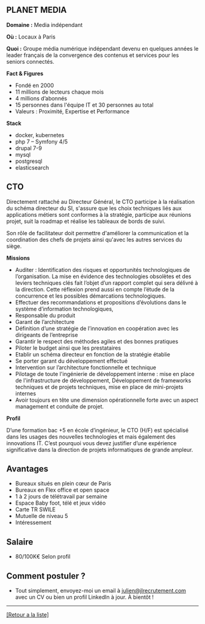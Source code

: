 ## PLANET MEDIA

**Domaine :** Media indépendant

**Où :** Locaux à Paris

**Quoi :** Groupe média numérique indépendant devenu en quelques années le leader français de la convergence des contenus et services pour les seniors connectés. 

**Fact & Figures**

* Fondé en 2000
* 11 millions de lecteurs chaque mois 
* 4 millions d’abonnés
* 15 personnes dans l'équipe IT et 30 personnes au total
* Valeurs : Proximité, Expertise et Performance

**Stack**

* docker, kubernetes
* php 7 – Symfony 4/5
* drupal 7-9
* mysql
* postgresql
* elasticsearch


## CTO

Directement rattaché au Directeur Général, le CTO participe à la réalisation du schéma directeur du SI, s'assure que les choix techniques liés aux applications métiers sont conformes à la stratégie, participe aux réunions projet, suit la roadmap et réalise les tableaux de bords de suivi.

Son rôle de facilitateur doit permettre d'améliorer la communication et la coordination des chefs de projets ainsi qu'avec les autres services du siège.

**Missions**

* Auditer : Identification des risques et opportunités technologiques de l’organisation. La mise en évidence des technologies obsolètes et des leviers techniques clés fait l’objet d’un rapport complet qui sera délivré à la direction. Cette réflexion prend aussi en compte l’étude de la concurrence et les possibles démarcations technologiques. 
* Effectuer des recommandations et propositions d’évolutions dans le système d’information technologiques,
* Responsable du produit
* Garant de l’architecture
* Définition d’une stratégie de l’innovation en coopération avec les dirigeants de l’entreprise
* Garantir le respect des méthodes agiles et des bonnes pratiques 
* Piloter le budget ainsi que les prestataires 
* Etablir un schéma directeur en  fonction de la stratégie établie
* Se porter garant du développement effectué
* Intervention sur l’architecture fonctionnelle et technique 
* Pilotage de toute l'ingénierie de développement interne : mise en place de l'infrastructure de développement, Développement de frameworks techniques et de projets techniques, mise en place de mini-projets internes
* Avoir toujours en tête une dimension opérationnelle forte avec un aspect management et conduite de projet.

**Profil**

D’une formation bac +5 en école d’ingénieur, le CTO (H/F) est spécialisé dans les usages des nouvelles technologies et mais également des innovations IT. C’est pourquoi vous devez justifier d’une expérience significative dans la direction de projets informatiques de grande ampleur. 


## Avantages

* Bureaux situés en plein cœur de Paris
* Bureaux en Flex office et open space
* 1 à 2 jours de télétravail par semaine
* Espace Baby foot, télé et jeux vidéo
* Carte TR SWILE
* Mutuelle de niveau 5
* Intéressement


## Salaire 

* 80/100K€ Selon profil 


## Comment postuler ? 

* Tout simplement, envoyez-moi un email à julien@jlrecrutement.com avec un CV ou bien un profil LinkedIn à jour. À bientôt !



----
<a href="https://github.com/jlondiche/job-board-php/blob/master/README.md">[Retour a la liste]</a>

